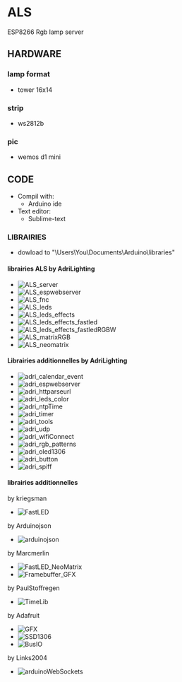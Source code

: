 # ALS
ESP8266 Rgb lamp server

## HARDWARE
### lamp format
- tower 16x14

### strip
- ws2812b

### pic
- wemos d1 mini

## CODE
  - Compil with:
    - Arduino ide
  - Text editor:
    - Sublime-text
    
### LIBRAIRIES 
- dowload to "\Users\You\Documents\Arduino\libraries"

#### librairies ALS by AdriLighting
* ![ALS_server](https://github.com/AdriLighting/ALS_server)
* ![ALS_espwebserver](https://github.com/AdriLighting/ALS_espwebserver)
* ![ALS_fnc](https://github.com/AdriLighting/ALS_fnc)
* ![ALS_leds](https://github.com/AdriLighting/ALS_leds)
* ![ALS_leds_effects](https://github.com/AdriLighting/ALS_leds_effects)
* ![ALS_leds_effects_fastled](https://github.com/AdriLighting/ALS_leds_effects_fastled)
* ![ALS_leds_effects_fastledRGBW](https://github.com/AdriLighting/ALS_leds_effects_fastledRGBW)
* ![ALS_matrixRGB](https://github.com/AdriLighting/ALS_matrixRGB)
* ![ALS_neomatrix](https://github.com/AdriLighting/ALS_neomatrix)

#### Librairies additionnelles by AdriLighting
* ![adri_calendar_event](https://github.com/AdriLighting/adri_calendar_event)
* ![adri_espwebserver](https://github.com/AdriLighting/adri_espwebserver)
* ![adri_httparseurl](https://github.com/AdriLighting/adri_httparseurl)
* ![adri_leds_color](https://github.com/AdriLighting/adri_leds_color)
* ![adri_ntpTime](https://github.com/AdriLighting/adri_ntpTime)
* ![adri_timer](https://github.com/AdriLighting/adri_timer)
* ![adri_tools](https://github.com/AdriLighting/adri_tools)
* ![adri_udp](https://github.com/AdriLighting/adri_udp)
* ![adri_wifiConnect](https://github.com/AdriLighting/adri_wifiConnect)
* ![adri_rgb_patterns](https://github.com/AdriLighting/adri_rgb_patterns)
* ![adri_oled1306](https://github.com/AdriLighting/adri_oled1306)
* ![adri_button](https://github.com/AdriLighting/adri_button)
* ![adri_spiff](https://github.com/AdriLighting/adri_spiff)

#### librairies additionnelles
by kriegsman
* ![FastLED](https://github.com/FastLED/FastLED)

by Arduinojson
* ![arduinojson](https://github.com/bblanchon/ArduinoJson)

by Marcmerlin
* ![FastLED_NeoMatrix](https://github.com/marcmerlin/FastLED_NeoMatrix)
* ![Framebuffer_GFX](https://github.com/marcmerlin/Framebuffer_GFX)

by PaulStoffregen
* ![TimeLib](https://github.com/PaulStoffregen/Time)

by Adafruit
* ![GFX](https://github.com/adafruit/Adafruit-GFX-Library)
* ![SSD1306](https://github.com/adafruit/Adafruit_SSD1306)
* ![BusIO](https://github.com/adafruit/Adafruit_BusIO)

by Links2004
* ![arduinoWebSockets](https://github.com/Links2004/arduinoWebSockets)

